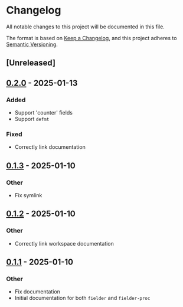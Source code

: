 # Changelog

All notable changes to this project will be documented in this file.

The format is based on [Keep a Changelog](https://keepachangelog.com/en/1.0.0/),
and this project adheres to [Semantic Versioning](https://semver.org/spec/v2.0.0.html).

## [Unreleased]

## [0.2.0](https://github.com/jack-weilage/fielder/compare/fielder-v0.1.3...fielder-v0.2.0) - 2025-01-13

### Added

- Support 'counter' fields
- Support `defmt`

### Fixed

- Correctly link documentation

## [0.1.3](https://github.com/jack-weilage/fielder/compare/fielder-v0.1.2...fielder-v0.1.3) - 2025-01-10

### Other

- Fix symlink

## [0.1.2](https://github.com/jack-weilage/fielder/compare/fielder-v0.1.1...fielder-v0.1.2) - 2025-01-10

### Other

- Correctly link workspace documentation

## [0.1.1](https://github.com/jack-weilage/fielder/compare/fielder-v0.1.0...fielder-v0.1.1) - 2025-01-10

### Other

- Fix documentation
- Initial documentation for both `fielder` and `fielder-proc`
